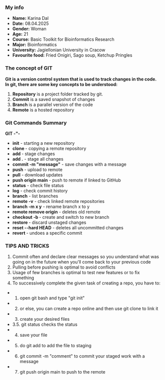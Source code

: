 ### My info 
- **Name:** Karina Dal
- **Date:** 08.04.2025
- **Gender:** Woman
- **Age:** 21
- **Course:** Basic Toolkit for Bioinformatics Research
- **Major:** Bioinformatics
- **University:** Jagiellonian University in Cracow
- **Favourite food:** Fried Onigiri, Sago soup, Ketchup Pringles 

### The concept of GIT
**Git is a version control system that is used to track changes in the code.**
**In git, there are some key concepts to be understood:**
1. **Repository** is a project folder tracked by git.
2. **Commit** is a saved snapshot of changes
3. **Branch** is a parallel version of the code
4. **Remote** is a hosted repository


### Git Commands Summary

**GIT -"-** 

- **init** - starting a new repository
- **clone <url>** - copying a remote repository
- **add <file>** - stage changes
- **add .** - stage all changes
- **commit -m "message"** - save changes with a message
- **push** - upload to remote
- **pull** - download updates 
- **push origin main** - push to remote if linked to GitHub
- **status** - check file status
- **log** - check commit history 
- **branch** - list branches
- **remote -v** - check linked remote repositories
- **branch -m x y** - rename branch x to y
- **remote remove origin** - deletes old remote
- **checkout -b <branch>** - create and switch to new branch
- **restore <file>** - discard unstaged changes
- **reset --hard HEAD** - deletes all uncommitted changes 
- **revert <commit-hash>** - undoes a specific commit 

### TIPS AND TRICKS
1. Commit often and declare clear messages so you understand what was going on in the future when you'll come back to your previous code
2. Pulling before pushing is optimal to avoid conflicts
3. Usage of few branches is optimal to test new features or to fix something
4. To successively complete the given task of creating a repo, you have to: 
- 1. open git bash and type "git init"
- 2. or else, you can create a repo online and then use git clone <repourl> to link it
- 3. create your desired files
- 3.5. git status checks the status 
- 4. save your file
- 5. do git add <file-name> to add the file to staging 
- 6. git commit -m "comment" to commit your staged work with a message
- 7. git push origin main to push to the remote 

